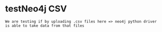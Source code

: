 # testNeo4j CSV

```
We are testing if by uploading .csv files here => neo4j python driver is able to take data from that files
```
